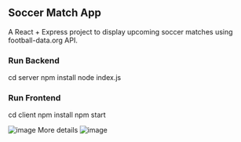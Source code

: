## Soccer Match App

A React + Express project to display upcoming soccer matches using football-data.org API.

### Run Backend
cd server
npm install
node index.js

### Run Frontend
cd client
npm install
npm start

![image](https://github.com/user-attachments/assets/4cca48b5-9944-404b-be7c-0cf798cfdb93)
More details
![image](https://github.com/user-attachments/assets/c1e2324b-2b31-4a0b-82be-399be6e253fb)

